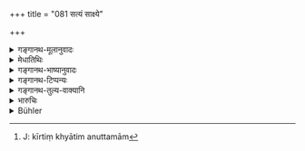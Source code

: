 +++
title = "081 सत्यं साक्ष्ये"

+++

<details><summary>गङ्गानथ-मूलानुवादः</summary>

‘The witness, telling the truth in his evidence, attains irreproachable regions, also unsurpassable fame; such speech is honoured by Brahmā himself.—(81)’
</details>

<details><summary>मेधातिथिः</summary>

इतः प्रभृति सत्यवचनार्थः साक्षिणाम् अनुयोगविधिः । **सत्यं** वदन् **लोकान्** स्वर्गादिलक्षणान् **अनिन्दितान्** अगर्हितान् अभिप्रेतफलभोगहेतून् लभते **साक्षी** । जातिवचनो वा **लोक**शब्दः । शुभे जन्मनि जायत इत्य् अर्थः । अस्मिंश् च जन्मनि **कीर्तिः** ख्यातिर् **अनुत्तमा**[^३००] यस्या अन्यद् उत्तमं प्रकृष्टं नास्ति, तां लभते । साधुवादो जनेनास्मै दीयते । यस्माद् **एषा** च **वाक्** सत्या सरस्वती **ब्रह्मणा** प्रजापतिना **पूजिता** ॥ ८.८१ ॥


[^३००]:
     J: kīrtiṃ khyātim anuttamām
</details>

<details><summary>गङ्गानथ-भाष्यानुवादः</summary>

From this verse onward the text lays down the manner in which the witnesses are to be exhorted.

By telling the truth, the witness attains ‘irreproachable regions,’ in the shape of Heaven and the rest, which are the source of desirable results.

Or, the term ‘*l oka*’ may be taken in the sense of ‘caste’; the sense in that case would he that ‘he is born in a happy future life.’

In the present life also, he obtains ‘*unsurpassable fame*’—renown, superior to which there is none; *i.e*., people bestow praise upon him.

Such—truthful—speech is honoured by Brahmā, Prajāpati, himself.—(81)
</details>

<details><summary>गङ्गानथ-टिप्पन्यः</summary>

Hopkins is again wrong in saying that “this verse is omitted by
Nandana.”

This verse is quoted in *Parāśaramādhava* (Vyavahāra, p. 75);—in
*Kṛtyakalpataru* (33b);—and in *Vīramitrodaya* (Vyavahāra, p. 53b).
</details>

<details><summary>गङ्गानथ-तुल्य-वाक्यानि</summary>

**(verses 8.79-86)  
**

See Comparative notes for [Verse
8.79].
</details>

<details><summary>भारुचिः</summary>

दृष्टादृष्टफलसंबन्धेनेयं स्तुतिः सत्यवचनार्था । न च केवलं सत्यस्यावचनाद् एतद् यथोक्तं न भवति, किं तर्हि प्रत्यवायश् चापरः । तथा प्रदर्शयति ॥ ८.८१ ॥
</details>

<details><summary>Bühler</summary>

081	'A witness who speaks the truth in his evidence, gains (after death) the most excellent regions (of bliss) and here (below) unsurpassable fame; such testimony is revered by Brahman (himself).
</details>
